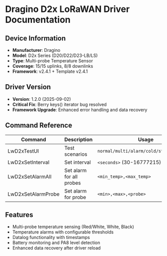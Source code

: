 # Dragino D2x LoRaWAN Driver Documentation

## Device Information
- **Manufacturer**: Dragino
- **Model**: D2x Series (D20/D22/D23-LB/LS)
- **Type**: Multi-probe Temperature Sensor
- **Coverage**: 15/15 uplinks, 8/8 downlinks
- **Framework**: v2.4.1 + Template v2.4.1

## Driver Version
- **Version**: 1.2.0 (2025-09-02)
- **Critical Fix**: Berry keys() iterator bug resolved
- **Framework Upgrade**: Enhanced error handling and data recovery

## Command Reference
| Command | Description | Usage |
|---------|-------------|-------|
| LwD2xTestUI<slot> | Test scenarios | `normal/multi/alarm/cold/status/datalog` |
| LwD2xSetInterval<slot> | Set interval | `<seconds>` (30-16777215) |
| LwD2xSetAlarmAll<slot> | Set alarm for all probes | `<min_temp>,<max_temp>` |
| LwD2xSetAlarmProbe<slot> | Set alarm for probe | `<min>,<max>,<probe>` |

## Features
- Multi-probe temperature sensing (Red/White, White, Black)
- Temperature alarms with configurable thresholds
- Datalog functionality with timestamps
- Battery monitoring and PA8 level detection
- Enhanced data recovery after driver reload
